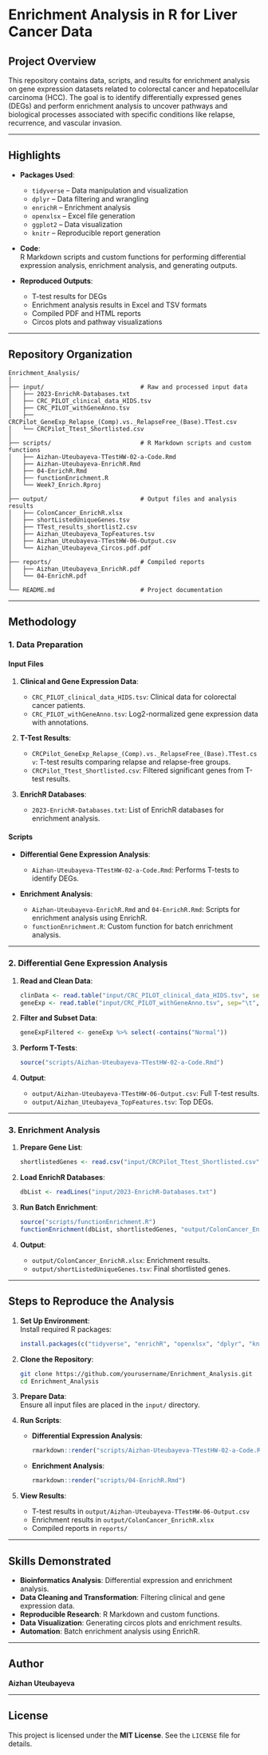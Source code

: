 # **Enrichment Analysis in R for Liver Cancer Data**

## **Project Overview**

This repository contains data, scripts, and results for enrichment analysis on gene expression datasets related to colorectal cancer and hepatocellular carcinoma (HCC). The goal is to identify differentially expressed genes (DEGs) and perform enrichment analysis to uncover pathways and biological processes associated with specific conditions like relapse, recurrence, and vascular invasion.

---

## **Highlights**

- **Packages Used**:  
  - `tidyverse` – Data manipulation and visualization  
  - `dplyr` – Data filtering and wrangling  
  - `enrichR` – Enrichment analysis  
  - `openxlsx` – Excel file generation  
  - `ggplot2` – Data visualization  
  - `knitr` – Reproducible report generation  

- **Code**:  
  R Markdown scripts and custom functions for performing differential expression analysis, enrichment analysis, and generating outputs.

- **Reproduced Outputs**:  
  - T-test results for DEGs  
  - Enrichment analysis results in Excel and TSV formats  
  - Compiled PDF and HTML reports  
  - Circos plots and pathway visualizations  

---

## **Repository Organization**

```
Enrichment_Analysis/
│
├── input/                           # Raw and processed input data
│   ├── 2023-EnrichR-Databases.txt
│   ├── CRC_PILOT_clinical_data_HIDS.tsv
│   ├── CRC_PILOT_withGeneAnno.tsv
│   ├── CRCPilot_GeneExp_Relapse_(Comp).vs._RelapseFree_(Base).TTest.csv
│   └── CRCPilot_Ttest_Shortlisted.csv
│
├── scripts/                         # R Markdown scripts and custom functions
│   ├── Aizhan-Uteubayeva-TTestHW-02-a-Code.Rmd
│   ├── Aizhan-Uteubayeva-EnrichR.Rmd
│   ├── 04-EnrichR.Rmd
│   ├── functionEnrichment.R
│   └── Week7_Enrich.Rproj
│
├── output/                          # Output files and analysis results
│   ├── ColonCancer_EnrichR.xlsx
│   ├── shortListedUniqueGenes.tsv
│   ├── TTest_results_shortlist2.csv
│   ├── Aizhan_Uteubayeva_TopFeatures.tsv
│   ├── Aizhan_Uteubayeva-TTestHW-06-Output.csv
│   └── Aizhan_Uteubayeva_Circos.pdf.pdf
│
├── reports/                         # Compiled reports
│   ├── Aizhan_Uteubayeva_EnrichR.pdf
│   └── 04-EnrichR.pdf
│
└── README.md                        # Project documentation
```

---

## **Methodology**

### **1. Data Preparation**

#### **Input Files**

1. **Clinical and Gene Expression Data**:  
   - `CRC_PILOT_clinical_data_HIDS.tsv`: Clinical data for colorectal cancer patients.  
   - `CRC_PILOT_withGeneAnno.tsv`: Log2-normalized gene expression data with annotations.  

2. **T-Test Results**:  
   - `CRCPilot_GeneExp_Relapse_(Comp).vs._RelapseFree_(Base).TTest.csv`: T-test results comparing relapse and relapse-free groups.  
   - `CRCPilot_Ttest_Shortlisted.csv`: Filtered significant genes from T-test results.  

3. **EnrichR Databases**:  
   - `2023-EnrichR-Databases.txt`: List of EnrichR databases for enrichment analysis.

#### **Scripts**

- **Differential Gene Expression Analysis**:  
  - `Aizhan-Uteubayeva-TTestHW-02-a-Code.Rmd`: Performs T-tests to identify DEGs.

- **Enrichment Analysis**:  
  - `Aizhan-Uteubayeva-EnrichR.Rmd` and `04-EnrichR.Rmd`: Scripts for enrichment analysis using EnrichR.  
  - `functionEnrichment.R`: Custom function for batch enrichment analysis.

---

### **2. Differential Gene Expression Analysis**

1. **Read and Clean Data**:  
   ```r
   clinData <- read.table("input/CRC_PILOT_clinical_data_HIDS.tsv", sep="\t", header=TRUE)
   geneExp <- read.table("input/CRC_PILOT_withGeneAnno.tsv", sep="\t", header=TRUE, row.names=1)
   ```

2. **Filter and Subset Data**:  
   ```r
   geneExpFiltered <- geneExp %>% select(-contains("Normal"))
   ```

3. **Perform T-Tests**:  
   ```r
   source("scripts/Aizhan-Uteubayeva-TTestHW-02-a-Code.Rmd")
   ```

4. **Output**:  
   - `output/Aizhan-Uteubayeva-TTestHW-06-Output.csv`: Full T-test results.  
   - `output/Aizhan_Uteubayeva_TopFeatures.tsv`: Top DEGs.

---

### **3. Enrichment Analysis**

1. **Prepare Gene List**:  
   ```r
   shortlistedGenes <- read.csv("input/CRCPilot_Ttest_Shortlisted.csv")$Gene
   ```

2. **Load EnrichR Databases**:  
   ```r
   dbList <- readLines("input/2023-EnrichR-Databases.txt")
   ```

3. **Run Batch Enrichment**:  
   ```r
   source("scripts/functionEnrichment.R")
   functionEnrichment(dbList, shortlistedGenes, "output/ColonCancer_EnrichR.xlsx")
   ```

4. **Output**:  
   - `output/ColonCancer_EnrichR.xlsx`: Enrichment results.  
   - `output/shortListedUniqueGenes.tsv`: Final shortlisted genes.

---

## **Steps to Reproduce the Analysis**

1. **Set Up Environment**:  
   Install required R packages:  
   ```r
   install.packages(c("tidyverse", "enrichR", "openxlsx", "dplyr", "knitr", "ggplot2"))
   ```

2. **Clone the Repository**:  
   ```bash
   git clone https://github.com/yourusername/Enrichment_Analysis.git
   cd Enrichment_Analysis
   ```

3. **Prepare Data**:  
   Ensure all input files are placed in the `input/` directory.

4. **Run Scripts**:  
   - **Differential Expression Analysis**:  
     ```r
     rmarkdown::render("scripts/Aizhan-Uteubayeva-TTestHW-02-a-Code.Rmd")
     ```
   - **Enrichment Analysis**:  
     ```r
     rmarkdown::render("scripts/04-EnrichR.Rmd")
     ```

5. **View Results**:  
   - T-test results in `output/Aizhan-Uteubayeva-TTestHW-06-Output.csv`  
   - Enrichment results in `output/ColonCancer_EnrichR.xlsx`  
   - Compiled reports in `reports/`

---

## **Skills Demonstrated**

- **Bioinformatics Analysis**: Differential expression and enrichment analysis.  
- **Data Cleaning and Transformation**: Filtering clinical and gene expression data.  
- **Reproducible Research**: R Markdown and custom functions.  
- **Data Visualization**: Generating circos plots and enrichment results.  
- **Automation**: Batch enrichment analysis using EnrichR.

---

## **Author**

**Aizhan Uteubayeva**

---

## **License**

This project is licensed under the **MIT License**. See the `LICENSE` file for details.
